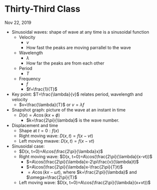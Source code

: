 # Thirty-Third Class
Nov 22, 2019
* Sinusoidal waves: shape of wave at any time is a sinusoidal function
  * Velocity
    * $v$
    * How fast the peaks are moving parrallel to the wave
  * Wavelength
    * $\lambda$
    * How far the peaks are from each other
  * Period
    * $T$
  * Frequency
    * $f$
    * $f=\frac{1}{T}$
* Key point: $T=\frac{\lambda}{v}$ relates period, wavelength and velocity
  * $v=\frac{\lambda}{T}$ or $v=\lambda f$
* Snapshot graph: picture of the wave at an instant in time
  * $D(x)=A\cos(kx+\phi)$
    * $k=\frac{2\pi}{\lambda}$ is the wave number. 
* Displacement and time
  * Shape at $t=0: f(x)$
  * Right moving wave: $D(x, t)=f(x-vt)$
  * Left moving mwave: $D(x, t)=f(x-vt)$
* Sinusoidal case: 
  * $D(x, t=0)=A\cos(\frac{2\pi}{\lambda}x)$
  * Right moving wave: $D(x, t=0)=A\cos(\frac{2\pi}{\lambda}(x-vt))$
    * $=A\cos(\frac{2\pi}{\lambda}x-2\pi\frac{v}{\lambda}t)$
    * $=A\cos(\frac{2\pi}{\lambda}x-\frac{2\pi}{T}t)$
    * $=A\cos(kx-\omega t)$, where $k=\frac{2\pi}{\lambda}$ and $\omega=\frac{2\pi}{T}$
  * Left moving wave: $D(x, t=0)=A\cos(\frac{2\pi}{\lambda}(x+vt))$